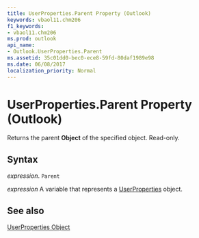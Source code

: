 ```yaml
---
title: UserProperties.Parent Property (Outlook)
keywords: vbaol11.chm206
f1_keywords:
- vbaol11.chm206
ms.prod: outlook
api_name:
- Outlook.UserProperties.Parent
ms.assetid: 35c01dd0-bec0-ece8-59fd-80daf1989e98
ms.date: 06/08/2017
localization_priority: Normal
---
```



# UserProperties.Parent Property (Outlook)

Returns the parent  **Object** of the specified object. Read-only.


## Syntax

 _expression_. `Parent`

_expression_ A variable that represents a [UserProperties](./Outlook.UserProperties.md) object.


## See also


[UserProperties Object](Outlook.UserProperties.md)

